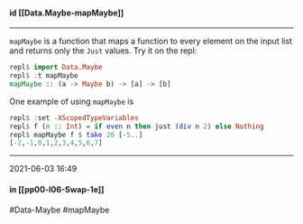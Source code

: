 #### id [[Data.Maybe-mapMaybe]]
---
`mapMaybe` is a function that maps a function to every element on the input list and returns only the `Just` values. Try it on the repl:

```haskell
repl$ import Data.Maybe
repl$ :t mapMaybe
mapMaybe :: (a -> Maybe b) -> [a] -> [b]

```

One example of using `mapMaybe` is

```haskell
repl$ :set -XScopedTypeVariables
repl$ f (n :: Int) = if even n then just (div n 2) else Nothing
repl$ mapMaybe f $ take 20 [-5..]
[-2,-1,0,1,2,3,4,5,6,7]
```

---
2021-06-03 16:49
#### in [[pp00-l06-Swap-1e]]

#Data-Maybe #mapMaybe